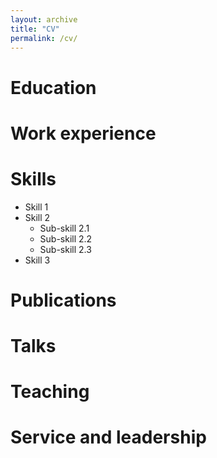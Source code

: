 ```yaml
---
layout: archive
title: "CV"
permalink: /cv/
---
```




Education
======


Work experience
======

  
Skills
======
* Skill 1
* Skill 2
  * Sub-skill 2.1
  * Sub-skill 2.2
  * Sub-skill 2.3
* Skill 3

Publications
======
  
Talks
======
 
  
Teaching
======

  
  
Service and leadership
======

